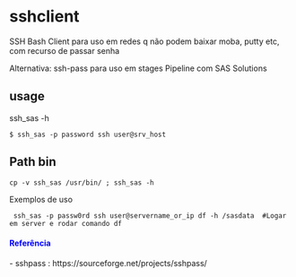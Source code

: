 # sshclient
SSH Bash Client para uso em redes q não podem baixar moba, putty etc, com recurso de passar senha

Alternativa: ssh-pass para uso em stages Pipeline com SAS Solutions 

## usage

ssh_sas -h

```
$ ssh_sas -p password ssh user@srv_host

```

## Path bin
```
cp -v ssh_sas /usr/bin/ ; ssh_sas -h
```

Exemplos de uso
```
 ssh_sas -p passw0rd ssh user@servername_or_ip df -h /sasdata  #Logar em server e rodar comando df
```





<h4 style="color: blue;">Referência</h4>
 - sshpass : https://sourceforge.net/projects/sshpass/
